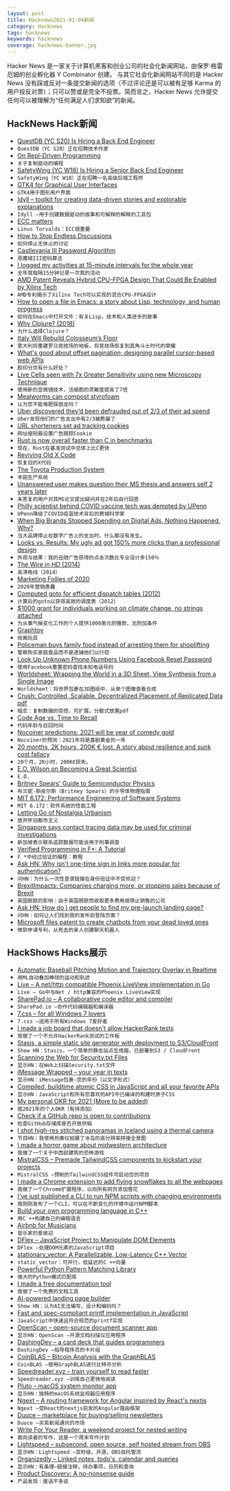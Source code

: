 ```yaml
---
layout: post
title: Hacknews2021-01-04新闻
category: Hacknews
tags: hacknews
keywords: hacknews
coverage: hacknews-banner.jpg
---
```


Hacker News 是一家关于计算机黑客和创业公司的社会化新闻网站，由保罗·格雷厄姆的创业孵化器 Y Combinator 创建。
与其它社会化新闻网站不同的是 Hacker News 没有踩或反对一条提交新闻的选项（不过评论还是可以被有足够 Karma 的用户投反对票）；只可以赞或是完全不投票。简而言之，Hacker News 允许提交任何可以被理解为“任何满足人们求知欲”的新闻。

## HackNews Hack新闻


- [QuestDB (YC S20) Is Hiring a Back End Engineer](https://questdb.io/careers/)
- `QuestDB（YC S20）正在招聘技术作家`
- [On Repl-Driven Programming](http://mikelevins.github.io/posts/2020-12-18-repl-driven/)
- `关于复制驱动的编程`
- [SafetyWing (YC W18) Is Hiring a Senior Back End Engineer](https://remoteok.io/remote-jobs/100967-remote-senior-backend-engineer-safetywing)
- `SafetyWing（YC W18）正在招聘一名高级后端工程师`
- [GTK4 for Graphical User Interfaces](http://ssalewski.de/gtkprogramming.html)
- `GTK4用于图形用户界面`
- [Idyll – toolkit for creating data-driven stories and explorable explanations](https://idyll-lang.org/)
- `Idyll –用于创建数据驱动的故事和可解释的解释的工具包`
- [ECC matters](https://www.realworldtech.com/forum/?threadid=198497&curpostid=198647)
- `Linus Torvalds：ECC很重要`
- [How to Stop Endless Discussions](https://candost.blog/how-to-stop-endless-discussions/)
- `如何停止无休止的讨论`
- [Castlevania III Password Algorithm](https://meatfighter.com/castlevania3-password/)
- `恶魔城III密码算法`
- [I logged my activities at 15-minute intervals for the whole year](https://samplesize.one/blog/posts/my_year_in_data/)
- `全年我每隔15分钟记录一次我的活动`
- [AMD Patent Reveals Hybrid CPU-FPGA Design That Could Be Enabled by Xilinx Tech](https://hothardware.com/news/amd-patent-hybrid-cpu-fpga-design-xilinx)
- `AMD专利揭示了Xilinx Tech可以实现的混合CPU-FPGA设计`
- [How to open a file in Emacs: a story about Lisp, technology, and human progress](https://www.murilopereira.com/how-to-open-a-file-in-emacs/)
- `如何在Emacs中打开文件：有关Lisp，技术和人类进步的故事`
- [Why Clojure? (2018)](https://briansunter.com/blog/why-clojure/)
- `为什么选择Clojure？ `
- [Italy Will Rebuild Colosseum’s Floor](https://www.smithsonianmag.com/smart-news/italy-plans-install-floors-colosseum-1-180976635/)
- `意大利将重建罗马竞技场的地板，将竞技场恢复到其角斗士时代的荣耀`
- [What's good about offset pagination; designing parallel cursor-based web APIs](https://brandur.org/fragments/offset-pagination)
- `胶印分页有什么好处？`
- [Live Cells seen with 7x Greater Sensitivity using new Microscopy Technique](https://www.u-tokyo.ac.jp/focus/en/press/z0508_00156.html)
- `使用新的显微镜技术，活细胞的灵敏度提高了7倍`
- [Mealworms can compost styrofoam](https://livingearthsystems.com/mealworms-compost-styrofoam/)
- `认为您不能堆肥保丽龙吗？`
- [Uber discovered they’d been defrauded out of 2/3 of their ad spend](https://twitter.com/nandoodles/status/1345774768746852353)
- `Uber发现他们的广告支出中有2/3被欺骗了`
- [URL shorteners set ad tracking cookies](https://ylukem.com/blog/url-shorteners-set-ad-tracking-cookies)
- `网址缩短器设置广告跟踪Cookie`
- [Rust is now overall faster than C in benchmarks](https://benchmarksgame-team.pages.debian.net/benchmarksgame/which-programs-are-fastest.html)
- `现在，Rust在基准测试中总体上比C更快`
- [Reviving Old X Code](https://keithp.com/blogs/kgames/)
- `恢复旧的X代码`
- [The Toyota Production System](https://blog.toyota.co.uk/toyota-production-system-glossary)
- `丰田生产系统`
- [Unanswered user makes question their MS thesis and answers self 2 years later](https://stackoverflow.com/questions/47444189/immediate-mode-gui-performance)
- `未答复的用户对其MS论文提出疑问并在2年后自行回答`
- [Philly scientist behind COVID vaccine tech was demoted by UPenn](https://billypenn.com/2020/12/29/university-pennsylvania-covid-vaccine-mrna-kariko-demoted-biontech-pfizer/)
- `UPenn降级了COVID疫苗技术背后的费城科学家`
- [When Big Brands Stopped Spending on Digital Ads, Nothing Happened. Why?](https://www.forbes.com/sites/augustinefou/2021/01/02/when-big-brands-stopped-spending-on-digital-ads-nothing-happened-why/)
- `当大品牌停止在数字广告上的支出时，什么都没有发生。`
- [Looks vs. Results: My ugly ad got 150% more clicks than a professional design](https://www.gkogan.co/blog/looks-vs-results/?r=2)
- `外观与结果：我的丑陋广告获得的点击次数比专业设计多150％`
- [The Wire in HD (2014)](http://davidsimon.com/the-wire-hd-with-videos/)
- `高清电线（2014）`
- [Marketing Follies of 2020](http://createsend.com/t/d-7426D8509B0D40372540EF23F30FEDED)
- `2020年营销愚蠢`
- [Computed goto for efficient dispatch tables (2012)](https://eli.thegreenplace.net/2012/07/12/computed-goto-for-efficient-dispatch-tables)
- `计算后的goto以获得高效的调度表（2012）`
- [$1000 grant for individuals working on climate change, no strings attached](https://www.climategrants.earth/)
- `为从事气候变化工作的个人提供1000美元的赠款，无附加条件`
- [Graphtoy](https://graphtoy.com/?f1(x,t)=sqrt(64-x*x)&v1=true&f2(x,t)=-f1(x,t)&v2=true&f3(x,t)=7/2-sqrt(9-(abs(x)-3.5)*(abs(x)-3.5))&v3=true&f4(x,t)=7/2+sqrt(9-(abs(x)-3.5)*(abs(x)-3.5))/2&v4=true&f5(x,t)=3+sqrt(1-(abs(x+sin(4*t)/2)-3)*(abs(x+sin(4*t)/2)-3))*2/3&v5=true&f6(x,t)=-3-sqrt(25-x*x)*(1/4+pow(0.5+0.5*sin(2*PI*t),6)/10)&v6=true)
- `绘画玩具`
- [Policeman buys family food instead of arresting them for shoplifting](https://www.bbc.com/news/world-us-canada-55522825)
- `警察购买家庭食品而不是逮捕他们以行窃`
- [Look Up Unknown Phone Numbers Using Facebook Reset Password](https://bytexd.com/look-up-unknown-phone-numbers/)
- `使用Facebook重置密码查找未知电话号码`
- [Worldsheet: Wrapping the World in a 3D Sheet, View Synthesis from a Single Image](https://worldsheet.github.io/)
- `Worldsheet：将世界包裹在3D图纸中，从单个图像查看合成`
- [Crush: Controlled, Scalable, Decentralized Placement of Replicated Data pdf](https://ceph.com/wp-content/uploads/2016/08/weil-crush-sc06.pdf)
- `暗恋：复制数据的受控，可扩展，分散式放置pdf`
- [Code Age vs. Time to Recall](https://notoriousbfg.com/code-age-vs-time-to-recall)
- `代码年龄与召回时间`
- [Nocoiner predictions: 2021 will be year of comedy gold](https://amycastor.com/2021/01/02/2021-the-year-of-comedy-gold-and-other-bitcoin-skeptic-predictions/)
- `Nocoiner的预测：2021年将是喜剧黄金的一年`
- [20 months, 2K hours, 200K € lost. A story about resilience and sunk cost fallacy](https://dsebastien.medium.com/20-months-in-2k-hours-spent-and-200k-lost-a-story-about-resilience-and-the-sunk-cost-fallacy-69fd4f61ef59)
- `20个月，2K小时，200K€损失。`
- [E.O. Wilson on Becoming a Great Scientist](https://fs.blog/2015/12/e-o-wilson-how-science-works/)
- `E.O.`
- [Britney Spears' Guide to Semiconductor Physics](http://britneyspears.ac/lasers.htm)
- `布兰妮·斯皮尔斯（Britney Spears）的半导体物理指南`
- [MIT 6.172: Performance Engineering of Software Systems](https://ocw.mit.edu/courses/electrical-engineering-and-computer-science/6-172-performance-engineering-of-software-systems-fall-2018/)
- `MIT 6.172：软件系统的性能工程`
- [Letting Go of Nostalgia Urbanism](https://www.granolashotgun.com/granolashotguncom/2mvygaw3y67fx5bqrvno2lp452zifc)
- `放开怀旧都市主义`
- [Singapore says contact tracing data may be used for criminal investigations](https://www.channelnewsasia.com/news/singapore/singapore-police-force-can-obtain-tracetogether-data-covid-19-13889914)
- `新加坡表示联系追踪数据可能会用于刑事调查`
- [Verified Programming in F*: A Tutorial](http://fstar-lang.org/tutorial/)
- `F *中经过验证的编程：教程`
- [Ask HN: Why isn't one-time sign in links more popular for authentication?](item?id=25628729)
- `问HN：为什么一次性登录链接在身份验证中不受欢迎？`
- [BrexitImpacts: Companies charging more, or stopping sales because of Brexit](https://twitter.com/uk_domain_names/status/1345765584349356033)
- `英国脱欧的影响：由于英国脱欧而收取更多费用或停止销售的公司`
- [Ask HN: How do I get people to find my pre-launch landing page?](item?id=25629047)
- `问HN：如何让人们找到我的发布前登陆页面？`
- [Microsoft files patent to create chatbots from your dead loved ones](https://www.inputmag.com/culture/microsoft-files-patent-to-create-chatbots-from-your-dead-loved-ones)
- `微软申请专利，从死去的亲人创建聊天机器人`


## HackShows Hacks展示

- [ Automatic Baseball Pitching Motion and Trajectory Overlay in Realtime](https://github.com/chonyy/ML-auto-baseball-pitching-overlay)
- `用ML自动叠加棒球的运动和轨迹`
- [ Live – A net/http compatible Phoenix LiveView implementation in Go](https://github.com/jfyne/live)
- `Live – Go中与Net / http兼容的Phoenix LiveView实现`
- [ SharePad.io – A collaborative code editor and compiler](https://www.sharepad.io/)
- `SharePad.io –协作代码编辑器和编译器`
- [ 7.css – for all Windows 7 lovers](https://khang-nd.github.io/7.css)
- `7.css –适用于所有Windows 7爱好者`
- [ I made a job board that doesn't allow HackerRank tests](http://borderline.biz/careers)
- `我做了一个不允许HackerRank测试的工作板`
- [ Stasis, a simple static site generator with deployment to S3/CloudFront](https://github.com/czep/stasis)
- `Show HN：Stasis，一个简单的静态站点生成器，已部署到S3 / CloudFront`
- [ Scanning the Web for Security.txt Files](https://github.com/62726164/a-survey-of-security-dot-txt)
- `显示HN：在Web上扫描Security.txt文件`
- [ iMessage Wrapped – your year in texts](https://michael-danello.github.io/iMessageWrappedRelease/)
- `显示HN：iMessage包裹-您的年份（以文字形式）`
- [ Compiled, buildtime atomic CSS in JavaScript and all your favorite APIs](https://compiledcssinjs.com/)
- `显示HN：JavaScript和所有您喜欢的API中已编译的构建时原子CSS`
- [ My personal OKR for 2021 (More to be added)](https://rohitgupta.site/OKR-2021-bebdabc9fe244142b6befc805d2e02de)
- `我2021年的个人OKR（有待添加）`
- [ Check if a GitHub repo is open to contributions](https://merge-chance.info/)
- `检查GitHub存储库是否开放供稿`
- [ I shot high-res stitched panoramas in Iceland using a thermal camera](https://petapixel.com/2019/07/13/shooting-high-res-thermal-photos-of-iceland-to-show-nature-at-work/?q=5)
- `节目HN：我使用热像仪拍摄了冰岛的高分辨率拼接全景图`
- [ I made a horror game about midwestern architecture](https://www.youtube.com/watch?v=t4yE86prY6g)
- `我做了一个关于中西部建筑的恐怖游戏`
- [ MistralCSS – Premade TailwindCSS components to kickstart your projects](http://mistralcss.com/)
- `MistralCSS –预制的TailwindCSS组件可启动您的项目`
- [ I made a Chrome extension to add flying snowflakes to all the webpages](https://github.com/slaylines/snowflakes-extension)
- `我做了一个Chrome扩展程序，以向所有网页添加雪花`
- [ I've just published a CLI to run NPM scripts with changing environments](https://www.npmjs.com/package/dotenv-run-script)
- `我刚刚发布了一个CLI，可以在不断变化的环境中运行NPM脚本`
- [ Build your own programming language in C++](https://github.com/codr7/alang)
- `用C ++构建自己的编程语言`
- [ Airbnb for Musicians](https://noisycamp.com)
- `音乐家的爱彼迎`
- [ DFlex – JavaScript Project to Manipulate DOM Elements](https://github.com/jalal246/dflex)
- `DFlex –处理DOM元素的JavaScript项目`
- [ stationary_vector: A Parallelizable, Low-Latency C++ Vector](https://github.com/mehrdadn/libvital/blob/master/doc/vital/container/stationary_vector.md)
- `static_vector：可并行，低延迟的C ++向量`
- [ Powerful Python Pattern Matching Library](https://github.com/scravy/awesome-pattern-matching)
- `强大的Python模式匹配库`
- [ I made a free documentation tool](https://sidepage.co)
- `我做了一个免费的文档工具`
- [ AI-powered landing page builder](https://headlime.com/features/landing-page)
- `Show HN：认为AI无法编写，设计和编码吗？`
- [ Fast and spec-compliant printf implementation in JavaScript](https://github.com/gajus/fast-printf)
- `JavaScript中快速且符合规范的printf实现`
- [ OpenScan – open-source document scanner app](https://github.com/Ethereal-Developers-Inc/OpenScan)
- `显示HN：OpenScan –开源文档扫描仪应用程序`
- [ DashingDev – a card deck that guides programmers](https://www.kickstarter.com/projects/motine/dashingdev?ref=dcdhk3)
- `DashingDev –指导程序员的卡片组`
- [ CoinBLAS – Bitcoin Analysis with the GraphBLAS](https://github.com/Graphegon/CoinBLAS)
- `CoinBLAS –使用GraphBLAS进行比特币分析`
- [ Speedreader.xyz – train yourself to read faster](https://speedreader.xyz/)
- `Speedreader.xyz –训练自己更快地阅读`
- [ Pluto – macOS system monitor app](https://apps.apple.com/us/app/pluto-hud/id1544577573?mt=12)
- `显示HN：独特的macOS系统监视器应用程序`
- [ Ngext – A routing framework for Angular inspired by React's nextjs](https://github.com/benwinding/ngext)
- `Ngext –受React的nextjs启发的Angular路由框架`
- [ Duuce – marketplace for buying/selling newsletters](https://duuce.com)
- `Duuce –买卖新闻通讯的市场`
- [ Write For Your Reader, a weekend project for nested writing](https://paaronmitchell.com/w4r/)
- `面向读者的写作，这是一个周末写作计划`
- [ Lightspeed – subsecond, open source, self hosted stream from OBS](https://github.com/GRVYDEV/Project-Lightspeed)
- `显示HN：Lightspeed –亚秒级，开源，OBS自托管流`
- [ Organizedly – Linked notes, todo's, calendar and queries](https://organizedly.io)
- `显示HN：有条理–链接注释，待办事项，日历和查询`
- [ Product Discovery: A no-nonsense guide](https://leanpub.com/productdiscoverybook)
- `产品发现：废话不多说`

